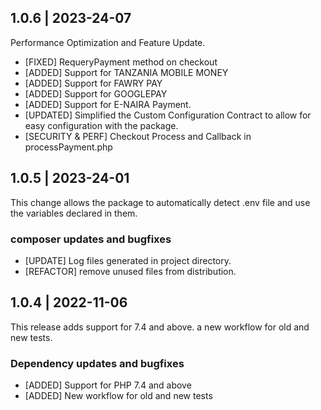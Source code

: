 ## 1.0.6 | 2023-24-07
Performance Optimization and Feature Update.
- [FIXED] RequeryPayment method on checkout
- [ADDED] Support for TANZANIA MOBILE MONEY
- [ADDED] Support for FAWRY PAY
- [ADDED] Support for GOOGLEPAY
- [ADDED] Support for E-NAIRA Payment.
- [UPDATED] Simplified the Custom Configuration Contract to allow for easy configuration with the package.
- [SECURITY & PERF] Checkout Process and Callback in processPayment.php

## 1.0.5 | 2023-24-01
This change allows the package to automatically detect .env file and use the variables declared in them.

### composer updates and bugfixes
- [UPDATE] Log files generated in project directory.
- [REFACTOR] remove unused files from distribution. 

## 1.0.4 | 2022-11-06

This release adds support for 7.4 and above. a new workflow for old and new tests.

### Dependency updates and bugfixes

- [ADDED] Support for PHP 7.4 and above
- [ADDED] New workflow for old and new tests